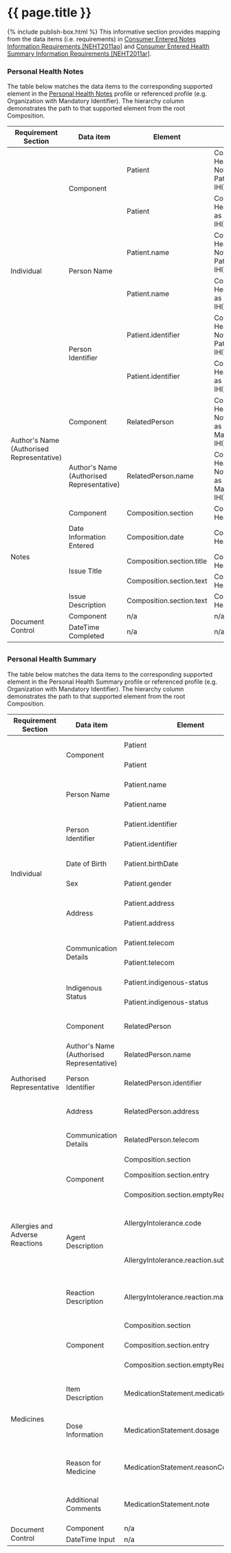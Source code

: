 # {{ page.title }}
{% include publish-box.html %}
This informative section provides mapping from the data items (i.e. requirements) in [Consumer Entered Notes Information Requirements [NEHT2011ao]](index.html#NEHT2011ao) and  [Consumer Entered Health Summary Information Requirements [NEHT2011ar]](index.html#NEHT2011ar).

### Personal Health Notes
The table below matches the data items to the corresponding supported element in the [Personal Health Notes](StructureDefinition-composition-phn-1.html) profile or referenced profile (e.g. Organization with Mandatory Identifier). The hierarchy column demonstrates the path to that supported element from the root Composition. 

<table class="list" width="100%">
               <thead>
                    <tr>						
						<th>Requirement Section</th>
						<th>Data item</th>
						<th>Element</th>
						<th>Hierarchy</th>
					</tr>
               </thead>
               <tfoot>
					<tr>
						<td></td>
						<td></td>
						<td></td>
						<td></td>
					</tr>
               </tfoot> 
               <tbody>
					<tr>
						<td rowspan="6">Individual</td>					
						<td rowspan="2">Component</td>
						<td>Patient</td>
						<td>Composition(Personal Health Notes).subject(Patient as Patient with Mandatory IHI).Patient</td>
					</tr>
					<tr>
						<td>Patient</td>
						<td>Composition(Personal Health Notes).author(Patient as Patient with Mandatory IHI).Patient</td>
					</tr>
					<tr>
						<td rowspan="2">Person Name</td>
						<td>Patient.name</td>
						<td>Composition(Personal Health Notes).subject(Patient as Patient with Mandatory IHI).Patient.name</td>
					</tr>
					<tr>
						<td>Patient.name</td>
						<td>Composition(Personal Health Notes).author(Patient as Patient with Mandatory IHI).Patient.name</td>
					</tr>
					<tr>
						<td rowspan="2">Person Identifier</td>
						<td>Patient.identifier</td>
						<td>Composition(Personal Health Notes).subject(Patient as Patient with Mandatory IHI).Patient.identifier</td>
					</tr>
					<tr>
						<td>Patient.identifier</td>
						<td>Composition(Personal Health Notes).author(Patient as Patient with Mandatory IHI).Patient.identifier</td>
					</tr>
					<tr>
						<td rowspan="2">Author's Name (Authorised Representative)</td>					
						<td>Component</td>
						<td>RelatedPerson</td>
						<td>Composition(Personal Health Notes).author(RelatedPerson as Related Person with Mandatory IHI).RelatedPerson</td>
					</tr>
					  <tr>				
						<td>Author's Name (Authorised Representative)</td>
						<td>RelatedPerson.name</td>
						<td>Composition(Personal Health Notes).author(RelatedPerson as Related Person with Mandatory IHI).RelatedPerson.name</td>
					</tr> 					
					<tr>
						<td rowspan="5">Notes</td>					
						<td>Component</td>
						<td>Composition.section</td>
						<td>Composition(Personal Health Notes).section</td>
					</tr>
					<tr>
						<td>Date Information Entered</td>
						<td>Composition.date</td>
						<td>Composition(Personal Health Notes).date</td>
					</tr>
					<tr>
						<td rowspan="2">Issue Title</td>
						<td>Composition.section.title</td>
						<td>Composition(Personal Health Notes).section.title</td>
					</tr>
					<tr>
						<td>Composition.section.text</td>
						<td>Composition(Personal Health Notes).section.text</td>
					</tr>
					<tr>
						<td>Issue Description</td>
						<td>Composition.section.text</td>
						<td>Composition(Personal Health Notes).section.text</td>
					</tr> 					
					<tr>
						<td rowspan="2">Document Control</td>					
						<td>Component</td>
						<td>n/a</td>
						<td>n/a</td>
					</tr>
					<tr>
						<td>DateTime Completed</td>	
						<td>n/a</td>
						<td>n/a</td>
					</tr>
			   </tbody>
 </table>
  
    
     
    
	
### Personal Health Summary
The table below matches the data items to the corresponding supported element in the Personal Health Summary profile or referenced profile (e.g. Organization with Mandatory Identifier). The hierarchy column demonstrates the path to that supported element from the root Composition. 

<table class="list" width="100%">
               <thead>
                    <tr>						
						<th>Requirement Section</th>
						<th>Data item</th>
						<th>Element</th>
						<th>Hierarchy</th>
					</tr>
               </thead>
               <tfoot>
					<tr>
						<td></td>
						<td></td>
						<td></td>
						<td></td>
					</tr>
               </tfoot> 
               <tbody>
					<tr>
						<td rowspan="14">Individual</td>					
						<td rowspan="2">Component</td>
						<td>Patient</td>
						<td>Composition(Personal Health Summary).subject(Patient as Patient with Mandatory IHI).Patient</td>
					</tr>
					<tr>
						<td>Patient</td>
						<td>Composition(Personal Health Summary).author(Patient as Patient with Mandatory IHI).Patient</td>
					</tr>										
					<tr>
						<td rowspan="2">Person Name</td>
						<td>Patient.name</td>
						<td>Composition(Personal Health Summary).subject(Patient as Patient with Mandatory IHI).Patient.name</td>
					</tr>
					<tr>
						<td>Patient.name</td>
						<td>Composition(Personal Health Summary).author(Patient as Patient with Mandatory IHI).Patient.name</td>
					</tr>
					<tr>
						<td rowspan="2">Person Identifier</td>
						<td>Patient.identifier</td>
						<td>Composition(Personal Health Summary).subject(Patient as Patient with Mandatory IHI).Patient.identifier</td>
					</tr>
					<tr>
						<td>Patient.identifier</td>
						<td>Composition(Personal Health Summary).author(Patient as Patient with Mandatory IHI).Patient.identifier</td>
					</tr>
					<tr>
						<td>Date of Birth</td>
						<td>Patient.birthDate</td>
						<td>Composition(Personal Health Summary).subject(Patient as Patient with Mandatory IHI).Patient.birthDate</td>
					</tr>
					<tr>
						<td>Sex</td>
						<td>Patient.gender</td>
						<td>Composition(Personal Health Summary).subject(Patient as Patient with Mandatory IHI).Patient.gender</td>
					</tr>
					<tr>
						<td rowspan="2">Address</td>
						<td>Patient.address</td>
						<td>Composition(Personal Health Summary).subject(Patient as Patient with Mandatory IHI).Patient.address</td>
					</tr>
					<tr>
						<td>Patient.address</td>
						<td>Composition(Personal Health Summary).author(Patient as Patient with Mandatory IHI).Patient.address</td>
					</tr>
					<tr>
						<td rowspan="2">Communication Details</td>
						<td>Patient.telecom</td>
						<td>Composition(Personal Health Summary).subject(Patient as Patient with Mandatory IHI).Patient.telecom</td>
					</tr>
					<tr>
						<td>Patient.telecom</td>
						<td>Composition(Personal Health Summary).author(Patient as Patient with Mandatory IHI).Patient.telecom</td>
					</tr>
					<tr>
						<td rowspan="2">Indigenous Status</td>
						<td>Patient.indigenous-status</td>
						<td>Composition(Personal Health Summary).subject(Patient as Patient with Mandatory IHI).Patient.indigenous-status</td>
					</tr>
					<tr>
						<td>Patient.indigenous-status</td>
						<td>Composition(Personal Health Summary).author(Patient as Patient with Mandatory IHI).Patient.indigenous-status</td>
					</tr>					
					<tr>
						<td rowspan="5">Authorised Representative</td>					
						<td>Component</td>
						<td>RelatedPerson</td>
						<td>Composition(Personal Health Summary).author(RelatedPerson as Related Person with Mandatory IHI).RelatedPerson</td>
					</tr>
					<tr>				
						<td>Author's Name (Authorised Representative)</td>
						<td>RelatedPerson.name</td>
						<td>Composition(Personal Health Summary).author(RelatedPerson as Related Person with Mandatory IHI).RelatedPerson.name</td>
					</tr>
					<tr>
						<td>Person Identifier</td>
						<td>RelatedPerson.identifier</td>
						<td>Composition(Personal Health Summary).author(RelatedPerson as Related Person with Mandatory IHI).RelatedPerson.identifier</td>
					</tr>  
					<tr>
						<td>Address</td>
						<td>RelatedPerson.address</td>
						<td>Composition(Personal Health Summary).author(RelatedPerson as Related Person with Mandatory IHI).RelatedPerson.address</td>
					</tr> 
					<tr>
						<td>Communication Details</td>
						<td>RelatedPerson.telecom</td>
						<td>Composition(Personal Health Summary).author(RelatedPerson as Related Person with Mandatory IHI).RelatedPerson.telecom</td>
					</tr>             
					<tr>
						<td rowspan="6">Allergies and Adverse Reactions</td>
						<td rowspan="3">Component</td>
						<td>Composition.section</td>
						<td>Composition(Personal Health Summary).section(Allergies)</td>
					</tr>
					<tr>
						<td>Composition.section.entry</td>
						<td>Composition(Personal Health Summary).section(Allergies).entry</td>
					</tr>
					<tr>
						<td>Composition.section.emptyReason</td>
						<td>Composition(Personal Health Summary).section(Allergies).emptyReason</td>
					</tr>           
					<tr>
						<td rowspan="2">Agent Description</td>
						<td>AllergyIntolerance.code</td>
						<td>Composition(Personal Health Summary).section(Allergies).entry(AllergyIntolerance as Summary Statement of Allergy or Intolerance).AllergyIntolerance.code</td>
					</tr>
					<tr>
						<td>AllergyIntolerance.reaction.substance</td>
						<td>Composition(Personal Health Summary).section(Allergies).entry(AllergyIntolerance as Summary Statement of Allergy or Intolerance).AllergyIntolerance.reaction.substance</td>
					</tr>           
					<tr>
						<td>Reaction Description</td>
						<td>AllergyIntolerance.reaction.manifestation</td>
						<td>Composition(Personal Health Summary).section(Allergies).entry(AllergyIntolerance as Summary Statement of Allergy or Intolerance).AllergyIntolerance.reaction.manifestation</td>
					</tr>              
				   <tr>
						<td rowspan="7">Medicines</td>
						<td rowspan="3">Component</td>
						<td>Composition.section</td>
						<td>Composition(Personal Health Summary).section(Medications)</td>
					</tr>
					<tr>
						<td>Composition.section.entry</td>
						<td>Composition(Personal Health Summary).section(Medications).entry</td>
					</tr>
					<tr>
						<td>Composition.section.emptyReason</td>
						<td>Composition(Personal Health Summary).section(Medications).emptyReason</td>
					</tr>                
					<tr>
						<td>Item Description</td>
						<td>MedicationStatement.medication[x]</td>
						<td>Composition(Personal Health Summary).section(Medications).entry(MedicationStatement as Summary Statement of Known Medicine).MedicationStatement.medication[x]</td>
					</tr>                          
					<tr>
						<td>Dose Information</td>
						<td>MedicationStatement.dosage</td>
						<td>Composition(Personal Health Summary).section(Medications).entry(MedicationStatement as Summary Statement of Known Medicine).MedicationStatement.dosage</td>
					</tr>                              
					<tr>
						<td>Reason for Medicine</td>
						<td>MedicationStatement.reasonCode</td>
						<td>Composition(Personal Health Summary).section(Medications).entry(MedicationStatement as Summary Statement of Known Medicine).MedicationStatement.reasonCode</td>
					</tr>                              
					<tr>
						<td>Additional Comments</td>
						<td>MedicationStatement.note</td>
						<td>Composition(Personal Health Summary).section(Medications).entry(MedicationStatement as Summary Statement of Known Medicine).MedicationStatement.note</td>
					</tr> 					
					<tr>
						<td rowspan="2">Document Control</td>					
						<td>Component</td>
						<td>n/a</td>
						<td>n/a</td>
					</tr>
					<tr>
						<td>DateTime Input</td>	
						<td>n/a</td>
						<td>n/a</td>
					</tr>
            </tbody>
        </table>